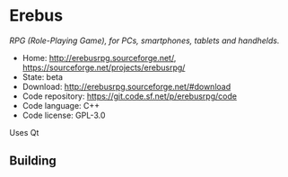 # Erebus

_RPG (Role-Playing Game), for PCs, smartphones, tablets and handhelds._

- Home: http://erebusrpg.sourceforge.net/, https://sourceforge.net/projects/erebusrpg/
- State: beta
- Download: http://erebusrpg.sourceforge.net/#download
- Code repository: https://git.code.sf.net/p/erebusrpg/code
- Code language: C++
- Code license: GPL-3.0

Uses Qt

## Building


